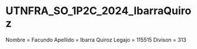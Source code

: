 # UTNFRA_SO_1P2C_2024_IbarraQuiroz

Nombre = Facundo 
Apellido = Ibarra Quiroz
Legajo = 115515
Divison = 313